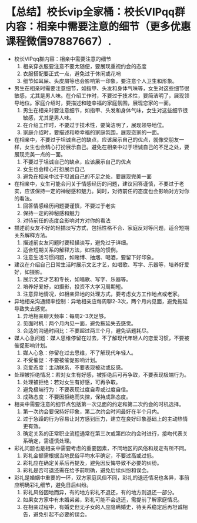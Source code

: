 # 【总结】校长vip全家桶：校长VIPqq群内容：相亲中需要注意的细节（更多优惠课程微信97887667）.

-   校长VIPqq群内容：相亲中需要注意的细节
    1.  相亲穿衣服要注意不要太随便，要展现重视约会的态度
    2.  衣服搭配要正式一点，避免过于休闲或花哨
    3.  细节如耳屎、头皮屑等也会影响第一印象，要注意个人卫生和形象。
-   男生在相亲时需要注意细节，如指甲、头发和身体气味等，女生对这些细节很敏感，尤其是男人味。在介绍工作时，不要过于技术性，要简洁明了，展现领导地位。家庭介绍时，要描述和睦幸福的家庭氛围，展现恋家的一面。
    1.  男生在相亲时要注意细节，如指甲、头发和身体气味，女生对这些细节很敏感，尤其是男人味。
    2.  在介绍工作时，不要过于技术性，要简洁明了，展现领导地位。
    3.  家庭介绍时，要描述和睦幸福的家庭氛围，展现恋家的一面。
-   在相亲中，不要过于坦诚自己的缺点，应该展示自己的优点，就像交朋友一样，女生也会精心打扮展示自己。避免在相亲中过于坦诚自己的不足之处，要展现完美一点的一面。
    1.  不要过于坦诚自己的缺点，应该展示自己的优点
    2.  女生也会精心打扮展示自己
    3.  避免在相亲中过于坦诚自己的不足之处，要展现完美一面
-   在相亲中，女生可能会问关于情感经历的问题，建议回答谨慎，不要过于老实，应该保持一定的神秘感和魅力。同时，对待前任的态度也会影响对方对你的看法。
    1.  回答情感经历问题要谨慎，不要过于老实
    2.  保持一定的神秘感和魅力
    3.  对待前任的态度会影响对方对你的看法
-   描述前女友不好的轻描淡写方式，包括性格不合、家庭反对等问题，适合短期关系解释方法。
    1.  描述前女友问题时要轻描淡写，避免过于详细。
    2.  适合短期关系的解释方法，如性隐的惯例。
    3.  注意生活习惯问题，如赌博、抽烟、喝酒，要留下好印象。
-   建议在介绍自己日常生活时展示文艺才艺，如唱歌、写字、乐器等，培养好爱好，如摄影。
    1.  展示文艺才艺和专长，如唱歌、写字、乐器等。
    2.  培养好爱好，如摄影，投资不大学习周期短。
    3.  注意异地情况，如相亲异地的处理方式，要考虑女方工作地点或老家。
-   异地相亲沟通频率控制：异地相亲应每周聊2-3次，两个月内见面，避免拖延导致失去感觉。
    1.  异地相亲聊天频率：每周2-3次足够。
    2.  见面时机：两个月内见一面，避免拖延失去感觉。
    3.  合适的沟通时间比：不要超过两三个月，避免话题耗尽。
-   媒人心急问题：媒人思维停留在过去，不了解现代年轻人的恋爱习惯，不要被催促影响计划。
    1.  媒人心急：停留在过去思维，不了解现代年轻人。
    2.  不受催促：不要被催促影响计划。
    3.  恋爱态度：主动联系，不要表现被动或反感。
-   处理被拒绝情况：若对女生有好感，被拒绝后可再争取，不要表现极端行为。
    1.  处理被拒绝：若对女生有好感，可再争取。
    2.  避免极端行为：不要表现过度自卑或过度自信。
    3.  成熟态度：不要因拒绝而失控，保持成熟态度。
-   相亲中需要注意的细节点包括第一次见面的约定和第二次约会的时机选择。
    1.  第一次约会要保持好印象，第二次约会时间最好在半个月内。
    2.  过于急躁的行为容易让对方感到压力，建立在良好印象基础上的主动热情更有效。
    3.  确定关系的正常职业流程通常在第三次或第四次约会时进行，接吻代表关系确定，需谨慎处理。
-   彩礼问题也是相亲中需要考虑的重要因素，不同地区的风俗和规定有所不同。
    1.  彩礼金额需根据当地民俗平均水平确定，不要过高或过低。
    2.  彩礼应在确定关系后再提及，避免因反悔导致不必要的纠纷。
    3.  彩礼是否可退还需在给予前明确，避免后续纠纷和误会。
-   彩礼是婚姻中重要的一环，双方家庭风俗不同，彩礼的退还情况也各异，事前应明确彩礼细节，避免日后纠纷。
    1.  彩礼风俗因地而异，有的地方彩礼不退还，有的地方则退还一部分。
    2.  如果女方家中有未婚弟弟，彩礼可能不会退还，需提前了解家庭情况。
    3.  在相亲过程中，有婚史但无子女的人应隐瞒婚史，待关系稳定后再坦诚相告，避免引起不必要的误会。